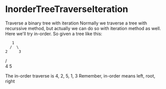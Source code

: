 # InorderTreeTraverseIteration
Traverse a binary tree with iteration
Normally we traverse a tree with recurssive method, but actually we can do so with iteration method as well. Here we'll try in-order. 
So given a tree like this: 

       1   
      /  \
    2     3
   / \
  4   5

The in-order traverse is 4, 2, 5, 1, 3
Remember, in-order means left, root, right


